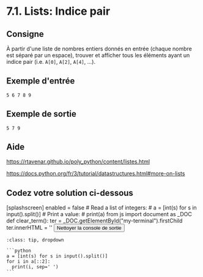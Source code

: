 # 7.1. Lists: Indice pair

## Consigne

À partir d'une liste de nombres entiers donnés en entrée (chaque nombre est séparé par un espace), trouver et afficher tous les éléments ayant un indice pair (i.e. `A[0]`, `A[2]`, `A[4]`, ...).

## Exemple d'entrée

```
5 6 7 8 9
```

## Exemple de sortie

```
5 7 9
```

## Aide

https://rtavenar.github.io/poly_python/content/listes.html

https://docs.python.org/fr/3/tutorial/datastructures.html#more-on-lists

## Codez votre solution ci-dessous

<py-config>
    [splashscreen]
        enabled = false
</py-config>
<py-repl>
    # Read a list of integers:
# a = [int(s) for s in input().split()]
# Print a value:
# print(a)
</py-repl>
<py-terminal id="my-terminal"></py-terminal>
<py-script>
from js import document as _DOC
def clear_term():
    ter = _DOC.getElementById("my-terminal").firstChild
    ter.innerHTML = ''
</py-script>
<button py-click="clear_term()" id="clear-terminal" class="py-button">Nettoyer la console de sortie</button>


````{admonition} Cliquez ici pour voir la solution
:class: tip, dropdown

```python
a = [int(s) for s in input().split()]
for i in a[::2]:
  print(i, sep=' ')
```
````
